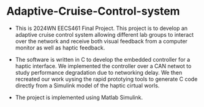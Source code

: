 # Adaptive-Cruise-Control-system
- This is 2024WN EECS461 Final Project. This project is to develop an adaptive cruise control system allowing different lab groups to interact over the network and receive both visual feedback from a computer monitor as well as haptic feedback.

- The software is written in C to develop the embedded controller for a haptic interface. We implemented the controller over a CAN netwot to study performance degradation due to networking delay. We then recreated our work uysing the rapid prototying tools to generate C code directly from a Simulink model of the haptic cirtual worls.
- The project is implemented using Matlab Simulink. 
